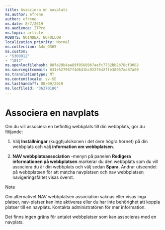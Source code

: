 ```yaml
---
title: Associera en navplats
ms.author: efrene
author: efrene
ms.date: 8/7/2019
ms.audience: ITPro
ms.topic: article
ROBOTS: NOINDEX, NOFOLLOW
localization_priority: Normal
ms.collection: Adm_O365
ms.custom:
- "5300012"
- "1012"
ms.openlocfilehash: 88fe29b4aa89f05609b7aefc7732bb2b78cf3002
ms.sourcegitcommit: 631e527967f4d641bc9227642ffe38967ae87a00
ms.translationtype: MT
ms.contentlocale: sv-SE
ms.lasthandoff: 08/09/2019
ms.locfileid: "36270186"
---
```

# <a name="associate-a-hub-site"></a>Associera en navplats

Om du vill associera en befintlig webbplats till din webbplats, gör du följande:
  
1. Välj **Inställningar** (kugghjulsikonen i det övre högra hörnet) på din webbplats och välj **information om webbplatsen**.

2. **NAV webbplatsassociation** -menyn på panelen **Redigera informationen på webbplatsen** markerar du den webbplats som du vill associera du är din webbplats och välj sedan **Spara**. Ändrar utseendet på webbplatsen för att matcha navplatsen och nav webbplatsen navigeringsfältet visas överst.

 > [!Note]
>Om alternativet NAV webbplatsen association saknas eller visas inga platser, nav-platser kan inte aktiveras eller du har inte behörighet att koppla platser till en navplats. Kontakta administratören för mer information.
>
>Det finns ingen gräns för antalet webbplatser som kan associeras med en navplats.
  